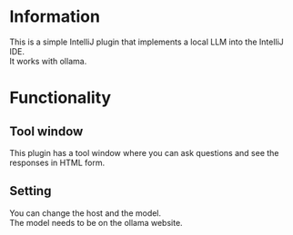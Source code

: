 # Information
This is a simple IntelliJ plugin that implements a local LLM into the IntelliJ IDE. \
It works with ollama.
# Functionality
## Tool window
This plugin has a tool window where you can ask questions and see the responses in HTML form.
## Setting
You can change the host and the model. \
The model needs to be on the ollama website.
